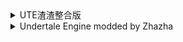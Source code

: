 <details>
<summary>UTE渣渣整合版</summary>
## 这啥玩意啊？
### 此为由我修改过的由糖萌芦开发的Undertale Engine，添加了一些原版ute没有的东西。
## 添加了什么？
### 添加了加框和减框，使得你可以使用异形框。
### 添加了由我编写的蓝魂和板子。
### 添加了一些更便利的东西，如绕点旋转函数、获取框中心坐标函数、杂项管理器等。
### 添加了我编写的商店系统
### 修复了原版ute的部分bug。

## 咋用啊？
### 我在脚本里面写了一丁点注释，或许你能看懂吧，再要么上QQ问我。（我并不常用discord）
### 我QQ号是1561536469。
### 哦，要是你够幸运，说不定你可以在discord的ute群聊里面看到我活跃，但别指望我会帮你解决一堆屁事。
## 我找到了bug怎么办？
### 直接在QQ上找我吧，或者在github界面提交问题，我迟早会看的，尽管我并不一定会解决，毕竟我仅仅是整合了代码，而不是我写的。
## 目前已知的问题
### 减框速度太快会把灵魂卡到奇奇怪怪的地方，这个问题来源于ute原生的灵魂限制代码，要修复这个问题可能要重写部分代码所以我放着不管了。
### 灵魂或者加框速度太快会穿过边角，我同样也修不了。
### 减框透明度改变规律出于未知原因是非线性的。
### 在框内绘制图像时设置的透明度变化规律是非线性的，你可以通过将world中

	application_surface_draw_enable(false)

### 设置为true来解决，但修改后边框无法正常工作。或是将battle_board预绘制中

	surface_set_target(_surface);{
		draw_clear_alpha(color_bg,0);
	}surface_reset_target();

### 的0改为1，但修改后无法修改背景透明度。

## 对了，还有感谢名单：
###### 绘制在减框上面的背景效果的代码来自于[Siki]
###### 减框原理+初步实现的代码来自于[穹c啋f汾]，他的b站uid是1438530442
###### 加框原理+完全实现代码由[奇迹丶零]移植入ute，原代码来自Gitee的[jkjkil4]，[奇迹丶零]的b站uid是375539491
###### 由[1个渣渣]整合了这些代码，我的b站uid是25245703
###### 由[Sanesss]等人帮助测试
###### ute由[糖萌芦]编写
###### 新的打字机由[Zean]改造

###### 剩下部分由[1个渣渣]编写

#### 你可以直接检测[global.is_moving]变量来判断灵魂是否在移动（蓝魂滞空时一直都是移动状态）

## 以下是版本更新概要
##### v1.0 最初版本的整合版ute
##### v1.1 框可以修改外框和背景的颜色了，修复了主框无法改变坐标和角度的问题
##### v1.2 添加了圆形加框
##### v1.3 改进了加框顶点连接处的视觉效果，把加框的旋转改为了逆时针
##### v1.4 添加了圆角矩形的加框，本质上是两个矩形和四个圆形的组合
##### v1.5 创建矩形加框的脚本可以设置更多参数了（从只能设置宽窄改成了可以设置上下左右的大小），修复了同时销毁多个加框会报错的问题
##### v1.6 减框从可以设置宽窄改成了可以设置上下左右，也就是和原版ute的主框一样
##### v1.7 用列表替换了存放框的数组，可能完全修复了销毁报错问题
##### v1.8 重写了蓝魂和板子从而修复甩灵魂无效的问题
##### v1.9 可改变框的背景和框架透明度，但减框透明度改变规律出于未知原因是非线性的，设置需谨慎
##### v1.10 增加了菜单文本候选功能，可添加候选文本，游戏会在玩家回合开始时随机选择一个进行显示；增加了获取敌人位置功能，可根据敌人位置来判断对话框创建位置。这两个功能适用于多敌人战斗
##### v1.11 更换了新的打字机，新的打字机支持文字旋转、设置对齐等功能；增加了商店系统
</details>

<details>
<summary>Undertale Engine modded by Zhazha</summary>
## Wat's this?
### It's Undertale Engine by TML which is modded by me,added something that not included in original Undertale Engine.
## Added wat?
### Added Extra-Board and Cover-Board,so you can make various shapes of board.
### Added bluesoul and platform written by me.
### Added something to make you code your game more convenient, such as rotate function, get center positionof board, misc manager.
### Added shop system made by me.
### Fixed some bugs of original ute.

## How to use it properly?
### I wrote some descriptions in the scripts,or you can ask me on QQ.(I don't use discord often)
### My QQ number is 1561536469.
### If you're lucky,maybe you can see me in Undertale Engine Group in discord,but don't expect I would solve your problems.
## I find the bug!
### Tell me on QQ or commit a issue on github,I will see it sooner or later.But I'm not sure I can solve them after all I was just integrated the codes,they are not written by me.
## Known problems
### If speed of Cover-Board is too fast,soul will be wrong position,the problem came from original codes of Undertale Engine,maybe rewrite codes if fix this problem so I left it alone.
### If speed of soul or Extra-Board is too fast,the soul will cross over the edges,I can't fix it too.
### The change of alpha of Cover-Board is nonlinear
### The change of alpha of image which be drawn in board is nonlinear, you can modifiy the code of world object

	application_surface_draw_enable(false)

### set it to true to fix, but the border won't work correctly. or modifiy the code of battle_board in pre draw

	surface_set_target(_surface);{
		draw_clear_alpha(color_bg,0);
	}surface_reset_target();

### set 0 to 1, but you can't change alpha_bg.

## And the credits:
###### Codes to draw background effect are from [Siki].
###### Theory and codes of preliminary implementation of Cover-Board are from [Qcf],his Bilibili UID is 1438530442.
###### Theory and codes of completely implementation of Extra-Board are grafted from [Miracle],the original codes are from [jkjkil4] from Gitee,[Miracle]'s Bilibili UID is 375539491.
###### [Onezhazha] integrated these codes,my Bilibili UID is 25245703.
###### Tested with the help of [saness] et al.
###### Undertale Engine by [TML].
###### New typer adapted from [Zean].

###### Other by [Onezhazha].

### You can detect variable [global.is_moving] directly to judge it's moving or not.(When the bluesoul is in the air,it's always moving)

## Update details
##### v1.0 The frist version of ute modded by zhazha
##### v1.1 You can modify the color of board,and fixed the problem that the position and angle can't be modified
##### v1.2 Added circle Extra-Board
##### v1.3 Fixed the visual effect of vertexes of Extra-Board,and the rotate direction is counterclockwise
##### v1.4 Added roundrect Extra-Board,it's a combination of 2 rects and 4 circles.
##### v1.5 You can set more arguments when you use "Battle_CreateBoardExtraRect"(from you can only set width and height to you can set length of up,down,left,right),and fixed a error problem when you destroy several Extra-Boards.
##### v1.6 Extended arguments of Cover-Board,from [xscale] and [yscale] to [up],[down],[left] and [right],codes are from original ute, in fact.
##### v1.7 Replaced array with list which was made to save the boards,maybe completely fixed the error when you destroy boards.
##### v1.8 Rewrited bluesoul and platform so that fixed bug of unavailing slam soul.
##### v1.9 You can change the alpha of background and frame of board, but the change of alpha of Cover-Board is nonlinear, be careful when you change it.
##### v1.10 Added menu dialog candidate system, you can add multiple dialogs and when an enemy's turn ends(your turn start), random one of dialogs will be displayed; Added some functions to get enemy's position, make you decide where to create battle_dialog_enemy easier. These two systems are suitable to multiple enemies battle.
##### v1.11 Added advanced typer with functions of change the angle and align of text and so on; Added shop system 
</details>
